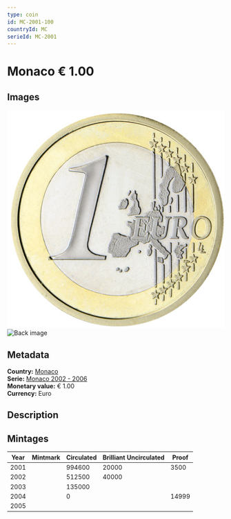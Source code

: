 ```yaml
---
type: coin
id: MC-2001-100
countryId: MC
serieId: MC-2001
---
```


# Monaco € 1.00

## Images

![Front image](../../../img/common-2002-100.png) ![Back image](img/monaco-2001-100.png)

## Metadata

**Country:** [Monaco](../index.md)\
**Serie:** [Monaco 2002 - 2006](index.md)\
**Monetary value:** € 1.00\
**Currency:** Euro

## Description


## Mintages

| Year | Mintmark | Circulated | Brilliant Uncirculated | Proof |
| ---- | -------- | ---------- | ---------------------- | ----- |
| 2001 |  | 994600| 20000 | 3500 |
| 2002 |  | 512500| 40000 |  |
| 2003 |  | 135000|  |  |
| 2004 |  | 0|  | 14999 |
| 2005 |  | |  |  |
